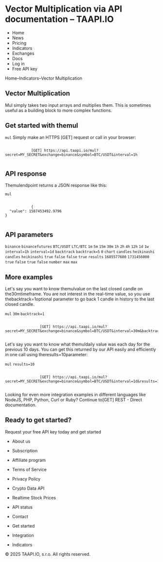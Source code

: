 # Vector Multiplication via API documentation – TAAPI.IO

- Home
- News
- Pricing
- Indicators
- Exchanges
- Docs
- Log in
- Free API key

Home–Indicators–Vector Multiplication


## Vector Multiplication
Mul simply takes two input arrays and multiplies them. This is sometimes useful as a building block to more complex functions.


## Get started with themul
`mul` Simply make an HTTPS [GET] request or call in your browser:


```

			[GET] https://api.taapi.io/mul?secret=MY_SECRET&exchange=binance&symbol=BTC/USDT&interval=1h
		
```

## API response
Themulendpoint returns a JSON response like this:

`mul` 
```

			{
  "value": 1587453492.9796
}
		
```

## API parameters
`binance` `binancefutures` `BTC/USDT` `LTC/BTC` `1m` `5m` `15m` `30m` `1h` `2h` `4h` `12h` `1d` `1w` `interval=1h` `interval=1d` `backtrack` `backtrack=5` `0` `chart` `candles` `heikinashi` `candles` `heikinashi` `true` `false` `false` `true` `results` `1685577600` `1731456000` `true` `false` `true` `false` `number` `max` `max` 
## More examples
Let's say you want to know themulvalue on the last closed candle on the30mtimeframe. You are not interest in the real-time value, so you use thebacktrack=1optional parameter to go back 1 candle in history to the last closed candle.

`mul` `30m` `backtrack=1` 
```

				[GET] https://api.taapi.io/mul?secret=MY_SECRET&exchange=binance&symbol=BTC/USDT&interval=30m&backtrack=1
			
```
Let's say you want to know what themuldaily value was each day for the previous 10 days. You can get this returned by our API easily and efficiently in one call using theresults=10parameter:

`mul` `results=10` 
```

				[GET] https://api.taapi.io/mul?secret=MY_SECRET&exchange=binance&symbol=BTC/USDT&interval=1d&results=10
			
```
Looking for even more integration examples in different languages like NodeJS, PHP, Python, Curl or Ruby? Continue to[GET] REST - Direct documentation.


## Ready to get started?
Request your free API key today and get started

- About us
- Subscription
- Affiliate program
- Terms of Service
- Privacy Policy
- Crypto Data API
- Realtime Stock Prices
- API status
- Contact

- Get started
- Integration
- Indicators

© 2025 TAAPI.IO, s.r.o. All rights reserved.

